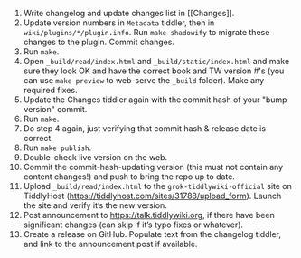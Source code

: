 1. Write changelog and update changes list in [[Changes]].
2. Update version numbers in `Metadata` tiddler, then in `wiki/plugins/*/plugin.info`.
   Run `make shadowify` to migrate these changes to the plugin.
   Commit changes.
3. Run `make`.
4. Open `_build/read/index.html` and `_build/static/index.html`
   and make sure they look OK and have the correct book and TW version #'s
   (you can use `make preview` to web-serve the `_build` folder).
   Make any required fixes.
5. Update the Changes tiddler again with the commit hash of your "bump version" commit.
6. Run `make`.
7. Do step 4 again, just verifying that commit hash & release date is correct.
8. Run `make publish`.
9. Double-check live version on the web.
10. Commit the commit-hash-updating version (this must not contain any content
    changes!) and push to bring the repo up to date.
11. Upload `_build/read/index.html` to the `grok-tiddlywiki-official` site on TiddlyHost
    (https://tiddlyhost.com/sites/31788/upload_form).
    Launch the site and verify it’s the new version.
12. Post announcement to https://talk.tiddlywiki.org, if there have been significant
    changes (can skip if it’s typo fixes or whatever).
13. Create a release on GitHub.
    Populate text from the changelog tiddler,
    and link to the announcement post if available.
